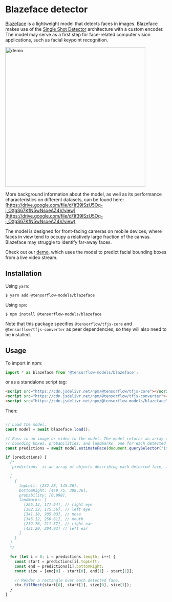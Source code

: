 # Blazeface detector

[Blazeface](https://arxiv.org/abs/1907.05047) is a lightweight model that detects faces in images. Blazeface makes use of the [Single Shot Detector](https://arxiv.org/abs/1512.02325) architecture with a custom encoder. The model may serve as a first step for face-related computer vision applications, such as facial keypoint recognition.

<img src="demo/demo.gif" alt="demo" style="width: 437px;"/>

More background information about the model, as well as its performance characteristics on different datasets, can be found here: [https://drive.google.com/file/d/1f39lSzU5Oq-j_OXgS67KfN5wNsoeAZ4V/view](https://drive.google.com/file/d/1f39lSzU5Oq-j_OXgS67KfN5wNsoeAZ4V/view)

The model is designed for front-facing cameras on mobile devices, where faces in view tend to occupy a relatively large fraction of the canvas. Blazeface may struggle to identify far-away faces.

Check out our [demo](https://storage.googleapis.com/tfjs-models/demos/blazeface/index.html), which uses the model to predict facial bounding boxes from a live video stream.

## Installation

Using `yarn`:

    $ yarn add @tensorflow-models/blazeface

Using `npm`:

    $ npm install @tensorflow-models/blazeface

Note that this package specifies `@tensorflow/tfjs-core` and `@tensorflow/tfjs-converter` as peer dependencies, so they will also need to be installed.

## Usage

To import in npm:

```js
import * as blazeface from '@tensorflow-models/blazeface';
```

or as a standalone script tag:

```html
<script src="https://cdn.jsdelivr.net/npm/@tensorflow/tfjs-core"></script>
<script src="https://cdn.jsdelivr.net/npm/@tensorflow/tfjs-converter"></script>
<script src="https://cdn.jsdelivr.net/npm/@tensorflow-models/blazeface"></script>
```

Then:

```js

// Load the model.
const model = await blazeface.load();

// Pass in an image or video to the model. The model returns an array of
// bounding boxes, probabilities, and landmarks, one for each detected face.
const predictions = await model.estimateFace(document.querySelector("img"));

if (predictions) {
  /*
  `predictions` is an array of objects describing each detected face, for example:

  [
    {
      topLeft: [232.28, 145.26],
      bottomRight: [449.75, 308.36],
      probability: [0.998],
      landmarks: [
        [295.13, 177.64], // right eye
        [382.32, 175.56], // left eye
        [341.18, 205.03], // nose
        [345.12, 250.61], // mouth
        [252.76, 211.37], // right ear
        [431.20, 204.93] // left ear
      ]
    }
  ]
  */

  for (let i = 0; i < predictions.length; i++) {
    const start = predictions[i].topLeft;
    const end = predictions[i].bottomRight;
    const size = [end[0] - start[0], end[1] - start[1]];

    // Render a rectangle over each detected face.
    ctx.fillRect(start[0], start[1], size[0], size[1]);
  }
}

```
